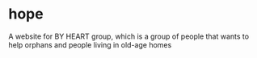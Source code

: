 # hope
A website for BY HEART group, which is a group of people that wants to help orphans and people living in old-age homes

